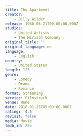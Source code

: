 ```yaml
---
title: The Apartment
creator:
    - Billy Wilder
release: 1960-06-21T00:00:00.000Z
studios:
    - United Artists
    - The Mirisch Company
original_title: ''
original_language: en
language:
    - English
country:
    - United States
length: 125
genre:
    - Comedy
    - Drama
    - Romance
format: Streaming
service: Filmstruck
venue: Home
date: 2018-01-25T05:00:00.000Z
rating: '4.5'
revisit: false
media: Movie
tmdb_id: 284
---
```



